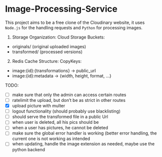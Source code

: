 # Image-Processing-Service

This project aims to be a free clone of the Cloudinary website, it uses `Node.js` for the handling requests and `Python` for processing images.

1. Storage Organization:
Cloud Storage Buckets:
- originals/           (original uploaded images)
- transformed/         (processed versions)

2. Redis Cache Structure:
CopyKeys:
- image:{id}:{transformations} -> public_url
- image:{id}:metadata -> {width, height, format, ...}

TODO:
- [ ] make sure that only the admin can access certain routes
- [ ] ratelimit the upload, but don’t be as strict in other routes
- [x] upload picture with multer
- [ ] logout functionality (should probably use blacklisting)
- [ ] should serve the transformed file in a public Url
- [ ] when user is deleted, all his pics should be
- [ ] when a user has pictures, he cannot be deleted
- [ ] make sure the global error handler is working (better error handling, the current one is not working as intended
- [ ] when updating, handle the image extension as needed, maybe use the python backend